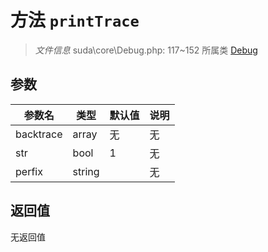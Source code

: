 # 方法 `printTrace`

> *文件信息* suda\core\Debug.php: 117~152
> 所属类 [Debug](../Debug.md)




## 参数


| 参数名 | 类型 | 默认值 | 说明 |
|--------|-----|-------|-------|
| backtrace |  array | 无 | 无 |
| str |  bool | 1 | 无 |
| perfix |  string |  | 无 |



## 返回值

无返回值
